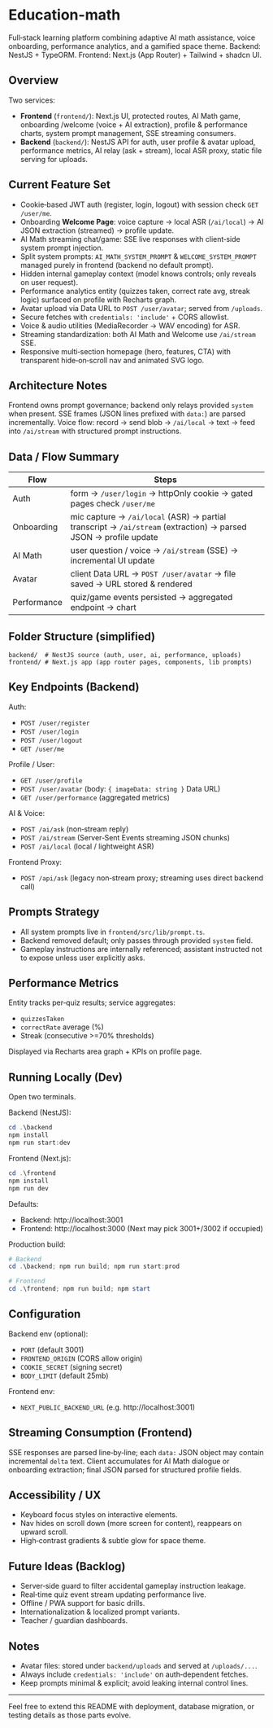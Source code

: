 # Education-math

Full‑stack learning platform combining adaptive AI math assistance, voice onboarding, performance analytics, and a gamified space theme. Backend: NestJS + TypeORM. Frontend: Next.js (App Router) + Tailwind + shadcn UI.

## Overview

Two services:

- **Frontend** (`frontend/`): Next.js UI, protected routes, AI Math game, onboarding /welcome (voice + AI extraction), profile & performance charts, system prompt management, SSE streaming consumers.
- **Backend** (`backend/`): NestJS API for auth, user profile & avatar upload, performance metrics, AI relay (ask + stream), local ASR proxy, static file serving for uploads.

## Current Feature Set

- Cookie‑based JWT auth (register, login, logout) with session check `GET /user/me`.
- Onboarding **Welcome Page**: voice capture -> local ASR (`/ai/local`) -> AI JSON extraction (streamed) -> profile update.
- AI Math streaming chat/game: SSE live responses with client‑side system prompt injection.
- Split system prompts: `AI_MATH_SYSTEM_PROMPT` & `WELCOME_SYSTEM_PROMPT` managed purely in frontend (backend no default prompt).
- Hidden internal gameplay context (model knows controls; only reveals on user request).
- Performance analytics entity (quizzes taken, correct rate avg, streak logic) surfaced on profile with Recharts graph.
- Avatar upload via Data URL to `POST /user/avatar`; served from `/uploads`.
- Secure fetches with `credentials: 'include'` + CORS allowlist.
- Voice & audio utilities (MediaRecorder -> WAV encoding) for ASR.
- Streaming standardization: both AI Math and Welcome use `/ai/stream` SSE.
- Responsive multi‑section homepage (hero, features, CTA) with transparent hide‑on‑scroll nav and animated SVG logo.

## Architecture Notes

Frontend owns prompt governance; backend only relays provided `system` when present. SSE frames (JSON lines prefixed with `data:`) are parsed incrementally. Voice flow: record -> send blob -> `/ai/local` -> text -> feed into `/ai/stream` with structured prompt instructions.

## Data / Flow Summary

| Flow        | Steps                                                                                                                |
| ----------- | -------------------------------------------------------------------------------------------------------------------- |
| Auth        | form -> `/user/login` -> httpOnly cookie -> gated pages check `/user/me`                                             |
| Onboarding  | mic capture -> `/ai/local` (ASR) -> partial transcript -> `/ai/stream` (extraction) -> parsed JSON -> profile update |
| AI Math     | user question / voice -> `/ai/stream` (SSE) -> incremental UI update                                                 |
| Avatar      | client Data URL -> `POST /user/avatar` -> file saved -> URL stored & rendered                                        |
| Performance | quiz/game events persisted -> aggregated endpoint -> chart                                                           |

## Folder Structure (simplified)

```
backend/  # NestJS source (auth, user, ai, performance, uploads)
frontend/ # Next.js app (app router pages, components, lib prompts)
```

## Key Endpoints (Backend)

Auth:

- `POST /user/register`
- `POST /user/login`
- `POST /user/logout`
- `GET /user/me`

Profile / User:

- `GET /user/profile`
- `POST /user/avatar` (body: `{ imageData: string }` Data URL)
- `GET /user/performance` (aggregated metrics)

AI & Voice:

- `POST /ai/ask` (non‑stream reply)
- `POST /ai/stream` (Server‑Sent Events streaming JSON chunks)
- `POST /ai/local` (local / lightweight ASR)

Frontend Proxy:

- `POST /api/ask` (legacy non‑stream proxy; streaming uses direct backend call)

## Prompts Strategy

- All system prompts live in `frontend/src/lib/prompt.ts`.
- Backend removed default; only passes through provided `system` field.
- Gameplay instructions are internally referenced; assistant instructed not to expose unless user explicitly asks.

## Performance Metrics

Entity tracks per‑quiz results; service aggregates:

- `quizzesTaken`
- `correctRate` average (%)
- Streak (consecutive >=70% thresholds)

Displayed via Recharts area graph + KPIs on profile page.

## Running Locally (Dev)

Open two terminals.

Backend (NestJS):

```powershell
cd .\backend
npm install
npm run start:dev
```

Frontend (Next.js):

```powershell
cd .\frontend
npm install
npm run dev
```

Defaults:

- Backend: http://localhost:3001
- Frontend: http://localhost:3000 (Next may pick 3001+/3002 if occupied)

Production build:

```powershell
# Backend
cd .\backend; npm run build; npm run start:prod

# Frontend
cd .\frontend; npm run build; npm start
```

## Configuration

Backend env (optional):

- `PORT` (default 3001)
- `FRONTEND_ORIGIN` (CORS allow origin)
- `COOKIE_SECRET` (signing secret)
- `BODY_LIMIT` (default 25mb)

Frontend env:

- `NEXT_PUBLIC_BACKEND_URL` (e.g. http://localhost:3001)

## Streaming Consumption (Frontend)

SSE responses are parsed line‑by‑line; each `data:` JSON object may contain incremental `delta` text. Client accumulates for AI Math dialogue or onboarding extraction; final JSON parsed for structured profile fields.

## Accessibility / UX

- Keyboard focus styles on interactive elements.
- Nav hides on scroll down (more screen for content), reappears on upward scroll.
- High‑contrast gradients & subtle glow for space theme.

## Future Ideas (Backlog)

- Server‑side guard to filter accidental gameplay instruction leakage.
- Real‑time quiz event stream updating performance live.
- Offline / PWA support for basic drills.
- Internationalization & localized prompt variants.
- Teacher / guardian dashboards.

## Notes

- Avatar files: stored under `backend/uploads` and served at `/uploads/...`.
- Always include `credentials: 'include'` on auth‑dependent fetches.
- Keep prompts minimal & explicit; avoid leaking internal control lines.

---

Feel free to extend this README with deployment, database migration, or testing details as those parts evolve.
